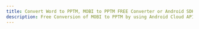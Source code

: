 ---title: Convert Word to PPTM, MOBI to PPTM FREE Converter or Android SDKdescription: Free Conversion of MOBI to PPTM by using Android Cloud APIs & SDKs. Also Create, Edit & Render Microsoft Word & OpenOffice documents in the Cloud.---